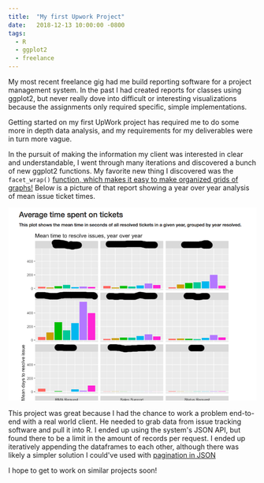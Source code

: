 ```yaml
---
title:  "My first Upwork Project"
date:   2018-12-13 10:00:00 -0800
tags:
  - R
  - ggplot2
  - freelance
---
```


My most recent freelance gig had me build reporting software for a project management system. In the past I had created reports for classes using ggplot2, but never really dove into difficult or interesting visualizations because the assignments only required specific, simple implementations.

Getting started on my first UpWork project has required me to do some more in depth data analysis, and my requirements for my deliverables were in turn more vague.

In the pursuit of making the information my client was interested in clear and understandable, I went through many iterations and discovered a bunch of new ggplot2 functions. My favorite new thing I discovered was the `facet_wrap()` [function, which makes it easy to make organized grids of graphs!](https://plot.ly/ggplot2/facet_wrap/) Below is a picture of that report showing a year over year analysis of mean issue ticket times.

![YoYAnalysis](/assets/images/UpworkYoYAnalysis.png)

This project was great because I had the chance to work a problem end-to-end with a real world client. He needed to grab data from issue tracking software and pull it into R. I ended up using the system's JSON API, but found there to be a limit in the amount of records per request. I ended up iteratively appending the dataframes to each other, although there was likely a simpler solution I could've used with [pagination in JSON](https://stackoverflow.com/questions/12168624/pagination-response-payload-from-a-restful-api)

I hope to get to work on similar projects soon!
